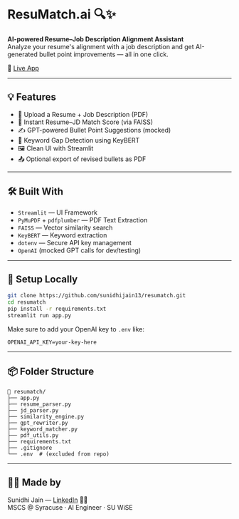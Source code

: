 # ResuMatch.ai 🔍✨

**AI-powered Resume–Job Description Alignment Assistant**  
Analyze your resume's alignment with a job description and get AI-generated bullet point improvements — all in one click.

🚀 [Live App](https://resumatch-4ww7z4d7cyvfxghlpcjpfw.streamlit.app)

---

## 💡 Features

- 📄 Upload a Resume + Job Description (PDF)
- 🤖 Instant Resume–JD Match Score (via FAISS)
- ✍️ GPT-powered Bullet Point Suggestions (mocked)
- 🧠 Keyword Gap Detection using KeyBERT
- 🖼️ Clean UI with Streamlit
- 📤 Optional export of revised bullets as PDF

---

## 🛠️ Built With

- `Streamlit` — UI Framework
- `PyMuPDF` + `pdfplumber` — PDF Text Extraction
- `FAISS` — Vector similarity search
- `KeyBERT` — Keyword extraction
- `dotenv` — Secure API key management
- `OpenAI` (mocked GPT calls for dev/testing)

---

## 🔧 Setup Locally

```bash
git clone https://github.com/sunidhijain13/resumatch.git
cd resumatch
pip install -r requirements.txt
streamlit run app.py
```

Make sure to add your OpenAI key to `.env` like:

```env
OPENAI_API_KEY=your-key-here
```

---

## 📦 Folder Structure

```text
📁 resumatch/
├── app.py
├── resume_parser.py
├── jd_parser.py
├── similarity_engine.py
├── gpt_rewriter.py
├── keyword_matcher.py
├── pdf_utils.py
├── requirements.txt
├── .gitignore
└── .env  # (excluded from repo)
```

---

## 👩‍💻 Made by

Sunidhi Jain — [LinkedIn](https://www.linkedin.com/in/sunidhijain13) 🧠✨  
MSCS @ Syracuse · AI Engineer · SU WiSE 

